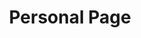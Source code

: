 ---
title: Personal Page
heroImage: /profile.png
tagline: Természettudomámyi és Informatikai Kar, Informatikai Intézet, Árpád tér 2. 42-es szoba.
actions:
  - label: View on github
    type: primary
    to: https://github.com/tomuwhu/inf_sp
    external: true
features:
  - title: Oktatás
    description: Oktatott tárgyak, érintett képzések
    link: /oktatas
  - title: Kutatás
    description: Online algoritmusok / Gráfelméleti algoritmusok / Informatia szakmódszertan
    link: /kutatas
  - title: Curriculum Vitae
    description: Egyetemi adjunktus
    link: /cv
---